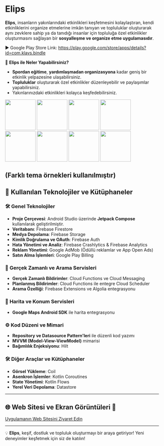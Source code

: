 # Elips

**Elips**, insanların yakınlarındaki etkinlikleri keşfetmesini kolaylaştıran, kendi etkinliklerini organize etmelerine imkân tanıyan ve topluluklar oluşturarak aynı zevklere sahip ya da tanıdığı insanlar için topluluğa özel etkinlikler oluşturmasını sağlayan bir **sosyalleşme ve organize etme uygulamasıdır**.

▶️ Google Play Store Link: https://play.google.com/store/apps/details?id=com.klavs.bindle

🎉 **Elips ile Neler Yapabilirsiniz?**
- **Spordan eğitime**, **yardımlaşmadan organizasyona** kadar geniş bir etkinlik yelpazesine ulaşabilirsiniz.
- **Topluluklar** oluşturarak özel etkinlikler düzenleyebilir ve paylaşımlar yapabilirsiniz.
- Yakınlarınızdaki etkinlikleri kolayca keşfedebilirsiniz.

  
<img src="https://github.com/user-attachments/assets/3fd0698e-7991-411c-b017-4c0d50aa2c32" width="100"/>
<img src="https://github.com/user-attachments/assets/7b893422-fde5-4b39-8a2e-52ed2ac28742" width="100"/>
<img src="https://github.com/user-attachments/assets/77c0c34c-2caa-4cfe-9161-b74cda7577e7" width="100"/>
<img src="https://github.com/user-attachments/assets/d1c61e3c-2302-40f4-a97d-6461d5599496" width="100"/>
<img src="https://github.com/user-attachments/assets/fcec15e5-711f-4005-8126-8b6f57e50fe0" width="100"/>
<img src="https://github.com/user-attachments/assets/f2569ff1-d8c8-48ab-ae26-ef859b6d41eb" width="100"/>
<img src="https://github.com/user-attachments/assets/b980340f-2e50-4381-abd5-a9c0acec0315" width="100"/>
<img src="https://github.com/user-attachments/assets/f9a5cdc8-e8b5-4c1b-b506-a8a256dcd731" width="100"/>

(Farklı tema örnekleri kullanılmıştır)
---


## 🚀 Kullanılan Teknolojiler ve Kütüphaneler

### 🛠️ **Genel Teknolojiler**
- **Proje Çerçevesi**: Android Studio üzerinde **Jetpack Compose** kullanılarak geliştirilmiştir.
- **Veritabanı**: Firebase Firestore
- **Medya Depolama**: Firebase Storage
- **Kimlik Doğrulama ve OAuth**: Firebase Auth
- **Hata Yönetimi ve Analiz**: Firebase Crashlytics & Firebase Analytics
- **Reklam Yönetimi**: Google AdMob (Ödüllü reklamlar ve App Open Ads)
- **Satın Alma İşlemleri**: Google Play Billing

### 📡 **Gerçek Zamanlı ve Arama Servisleri**
- **Gerçek Zamanlı Bildirimler**: Cloud Functions ve Cloud Messaging
- **Planlanmış Bildirimler**: Cloud Functions ile entegre Cloud Scheduler
- **Arama Özelliği**: Firebase Extensions ve Algolia entegrasyonu

### 📍 **Harita ve Konum Servisleri**
- **Google Maps Android SDK** ile harita entegrasyonu

### ⚙️ **Kod Düzeni ve Mimari**
- **Repository ve Datasource Pattern'leri** ile düzenli kod yazımı
- **MVVM (Model-View-ViewModel)** mimarisi
- **Bağımlılık Enjeksiyonu**: Hilt

### 🛠️ **Diğer Araçlar ve Kütüphaneler**
- **Görsel Yükleme**: Coil
- **Asenkron İşlemler**: Kotlin Coroutines
- **State Yönetimi**: Kotlin Flows
- **Yerel Veri Depolama**: Datastore

---

## 🌐 Web Sitesi ve Ekran Görüntüleri 📸
[Uygulamanın Web Sitesini Ziyaret Edin](https://sites.google.com/view/bindle/main-page)

---

💡 **Elips**, keşif, dostluk ve topluluk oluşturmayı bir araya getiriyor! Yeni deneyimler keşfetmek için siz de katılın!

